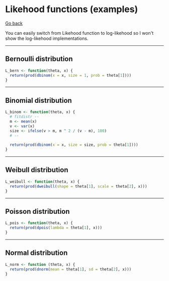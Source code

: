 # Likehood functions (examples)

[Go back](../index.md#estimators-and-likehood)

You can easily switch from Likehood function 
to log-likehood so I won't show the log-likehood implementations.

<hr class="sl">

## Bernoulli distribution

```r
L_bern <- function(theta, x) {
  return(prod(dbinom(x = x, size = 1, prob = theta[1])))
}
```

<hr class="sr">

## Binomial distribution

```r
L_binom <- function(theta, x) {
  # fitdistr --
  m <- mean(x)
  v <- var(x)
  size <- ifelse(v > m, m ^ 2 / (v - m), 100)
  # --
  
  return(prod(dbinom(x = x, size = size, prob = theta[1])))
}
```

<hr class="sl">

## Weibull distribution

```r
L_weibull <- function(theta, x) {
  return(prod(dweibull(shape = theta[1], scale = theta[2], x)))
}
```

<hr class="sr">

## Poisson distribution

```r
L_pois <- function(theta, x) {
  return(prod(dpois(lambda = theta[1], x)))
}
```

<hr class="sl">

## Normal distribution

```r
L_norm <- function (theta, x) {
  return(prod(dnorm(mean = theta[1], sd = theta[2], x)))
}
```